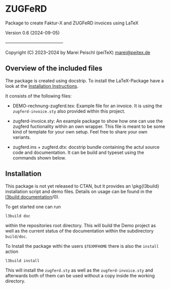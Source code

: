# ZUGFeRD

Package to create Faktur-X and ZUGFeRD invoices using LaTeX

Version 0.6 (2024-09-05)

––––––––––––––––––––––––––

Copyright (C) 2023–2024 by Marei Peischl (peiTeX) <marei@peitex.de>

## Overview of the included files

The package is created using docstrip. To install the LaTeX-Package have a look at  the [Installation Instructions](##installation).

It consists of the following files:



* DEMO-rechnung-zugferd.tex: Example file for an invoice. It is using the `zugferd-invoice.sty` also provided within this project.

* zugferd-invoice.sty: An example package to show how one can use the zugferd fuctionality within an own wrapper. This file is meant to be some kind of template for your own setup. Feel free to share your own variants.

* zugferd.ins + zugferd.dtx: docstrip bundle containing the actul source code and documentation.  It can be build and typeset using the commands shown below.

## Installation

This package is not yet released to CTAN, but it provides an \pkg{l3build} installation script and demo files.
Details on usage can be found in the [l3build documentation](http://texdoc.net/serve/l3build)/0).

To get started one can run
```
l3build doc
```

within the repositories root directory.
This will build the Demo project as well as the current status of the documentation within the subdirectory `build/doc`.

To Install the package withi the users `$TEXMFHOME` there is also the `install` action

```
l3build install
```
This will install the `zugferd.sty`  as well as the `zugferd-invoice.sty` and afterwards both of them can be used without a copy inside the working directory.
